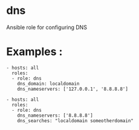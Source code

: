 dns
================

Ansible role for configuring DNS

# Examples :
```
- hosts: all
  roles: 
  - role: dns
    dns_domain: localdomain
    dns_nameservers: ['127.0.0.1', '8.8.8.8']

- hosts: all
  roles:
  - role: dns
    dns_nameservers: ['8.8.8.8']  
    dns_searches: "localdomain someotherdomain"

```
